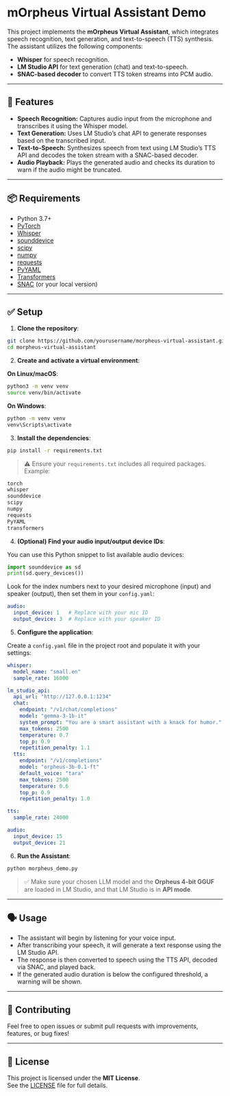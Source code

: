 # mOrpheus Virtual Assistant Demo

This project implements the **mOrpheus Virtual Assistant**, which integrates speech recognition, text generation, and text-to-speech (TTS) synthesis. The assistant utilizes the following components:

- **Whisper** for speech recognition.
- **LM Studio API** for text generation (chat) and text-to-speech.
- **SNAC-based decoder** to convert TTS token streams into PCM audio.

---

## 🚀 Features

- **Speech Recognition:** Captures audio input from the microphone and transcribes it using the Whisper model.
- **Text Generation:** Uses LM Studio’s chat API to generate responses based on the transcribed input.
- **Text-to-Speech:** Synthesizes speech from text using LM Studio’s TTS API and decodes the token stream with a SNAC-based decoder.
- **Audio Playback:** Plays the generated audio and checks its duration to warn if the audio might be truncated.

---

## 📦 Requirements

- Python 3.7+
- [PyTorch](https://pytorch.org/)
- [Whisper](https://github.com/openai/whisper)
- [sounddevice](https://python-sounddevice.readthedocs.io/)
- [scipy](https://www.scipy.org/)
- [numpy](https://numpy.org/)
- [requests](https://docs.python-requests.org/)
- [PyYAML](https://pyyaml.org/)
- [Transformers](https://huggingface.co/transformers/)
- [SNAC](https://github.com/hubertsiuzdak/snac) (or your local version)

---

## ✅ Setup

1. **Clone the repository**:

```bash
git clone https://github.com/yourusername/morpheus-virtual-assistant.git
cd morpheus-virtual-assistant
```

2. **Create and activate a virtual environment**:

**On Linux/macOS**:

```bash
python3 -m venv venv
source venv/bin/activate
```

**On Windows**:

```bash
python -m venv venv
venv\Scripts\activate
```

3. **Install the dependencies**:

```bash
pip install -r requirements.txt
```

> ⚠️ Ensure your `requirements.txt` includes all required packages.  
> Example:

```txt
torch
whisper
sounddevice
scipy
numpy
requests
PyYAML
transformers
```

4. **(Optional) Find your audio input/output device IDs**:

You can use this Python snippet to list available audio devices:

```python
import sounddevice as sd
print(sd.query_devices())
```

Look for the index numbers next to your desired microphone (input) and speaker (output), then set them in your `config.yaml`:

```yaml
audio:
  input_device: 1   # Replace with your mic ID
  output_device: 3  # Replace with your speaker ID
```

5. **Configure the application**:

Create a `config.yaml` file in the project root and populate it with your settings:

```yaml
whisper:
  model_name: "small.en"
  sample_rate: 16000

lm_studio_api:
  api_url: "http://127.0.0.1:1234"
  chat:
    endpoint: "/v1/chat/completions"
    model: "gemma-3-1b-it"
    system_prompt: "You are a smart assistant with a knack for humor."
    max_tokens: 2500
    temperature: 0.7
    top_p: 0.9
    repetition_penalty: 1.1
  tts:
    endpoint: "/v1/completions"
    model: "orpheus-3b-0.1-ft"
    default_voice: "tara"
    max_tokens: 2500
    temperature: 0.6
    top_p: 0.9
    repetition_penalty: 1.0

tts:
  sample_rate: 24000

audio:
  input_device: 15
  output_device: 21
```

6. **Run the Assistant**:

```bash
python morpheus_demo.py
```

> ✅ Make sure your chosen LLM model and the **Orpheus 4-bit GGUF** are loaded in LM Studio, and that LM Studio is in **API mode**.

---

## 🗣️ Usage

- The assistant will begin by listening for your voice input.
- After transcribing your speech, it will generate a text response using the LM Studio API.
- The response is then converted to speech using the TTS API, decoded via SNAC, and played back.
- If the generated audio duration is below the configured threshold, a warning will be shown.

---

## 🤝 Contributing

Feel free to open issues or submit pull requests with improvements, features, or bug fixes!

---

## 📄 License

This project is licensed under the **MIT License**.  
See the [LICENSE](LICENSE) file for full details.
